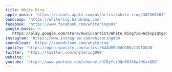```yaml
---
title: White Ring
apple_music: 'https://itunes.apple.com/us/artist/white-ring/362308261'
bandcamp: 'https://whitering.bandcamp.com'
facebook: 'https://www.facebook.com/whitering999'
google_music: >-
   https://play.google.com/store/music/artist/White_Ring?id=Ac5sp2qtgzd2qbs6nqdwl5mg5ue
instagram: 'https://www.instagram.com/whitering999'
soundcloud: 'https://soundcloud.com/whytering'
spotify: 'https://open.spotify.com/artist/64AV09dDdCGBGv11QlGOJN'
twitter: 'https://twitter.com/whitering999'
website: ''
youtube: 'https://www.youtube.com/channel/UCByYsi9Qn80JXkwlHKxxQDQ'
---
```

